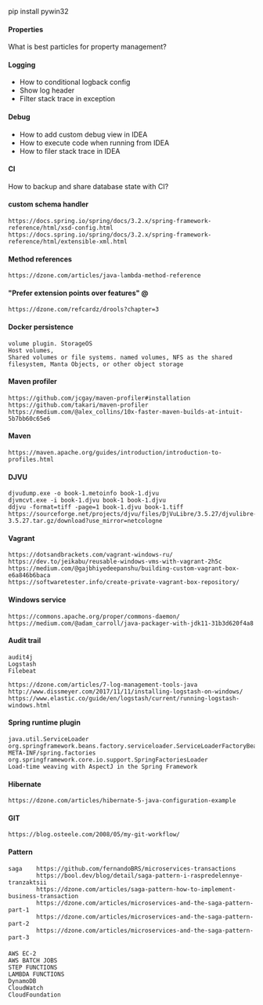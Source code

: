 pip install pywin32

#### Properties

What is best particles for property management?  

#### Logging
* How to conditional logback config
* Show log header
* Filter stack trace in exception

#### Debug
* How to add custom debug view in IDEA
* How to execute code when running from IDEA
* How to filer stack trace in IDEA

#### CI 

How to backup and share database state with CI?

#### custom schema handler

    https://docs.spring.io/spring/docs/3.2.x/spring-framework-reference/html/xsd-config.html
    https://docs.spring.io/spring/docs/3.2.x/spring-framework-reference/html/extensible-xml.html
    
#### Method references 

    https://dzone.com/articles/java-lambda-method-reference
    
#### "Prefer extension points over features" @ 

    https://dzone.com/refcardz/drools?chapter=3
    
#### Docker persistence

    volume plugin. StorageOS 
    Host volumes, 
    Shared volumes or file systems. named volumes, NFS as the shared filesystem, Manta Objects, or other object storage
    
#### Maven profiler

    https://github.com/jcgay/maven-profiler#installation
    https://github.com/takari/maven-profiler
    https://medium.com/@alex_collins/10x-faster-maven-builds-at-intuit-5b7bb60c65e6
    
#### Maven

    https://maven.apache.org/guides/introduction/introduction-to-profiles.html
    
#### DJVU
    
    djvudump.exe -o book-1.metoinfo book-1.djvu
    djvmcvt.exe -i book-1.djvu book-1 book-1.djvu
    ddjvu -format=tiff -page=1 book-1.djvu book-1.tiff
    https://sourceforge.net/projects/djvu/files/DjVuLibre/3.5.27/djvulibre-3.5.27.tar.gz/download?use_mirror=netcologne
    
#### Vagrant 

    https://dotsandbrackets.com/vagrant-windows-ru/
    https://dev.to/jeikabu/reusable-windows-vms-with-vagrant-2h5c
    https://medium.com/@gajbhiyedeepanshu/building-custom-vagrant-box-e6a846b6baca
    https://softwaretester.info/create-private-vagrant-box-repository/
    
#### Windows service 

    https://commons.apache.org/proper/commons-daemon/    
    https://medium.com/@adam_carroll/java-packager-with-jdk11-31b3d620f4a8
    
#### Audit trail 

    audit4j
    Logstash
    Filebeat
    
    https://dzone.com/articles/7-log-management-tools-java
    http://www.dissmeyer.com/2017/11/11/installing-logstash-on-windows/
    https://www.elastic.co/guide/en/logstash/current/running-logstash-windows.html
    
#### Spring runtime plugin

    java.util.ServiceLoader
    org.springframework.beans.factory.serviceloader.ServiceLoaderFactoryBean
    META-INF/spring.factories
    org.springframework.core.io.support.SpringFactoriesLoader
    Load-time weaving with AspectJ in the Spring Framework
    
#### Hibernate
    
    https://dzone.com/articles/hibernate-5-java-configuration-example    

#### GIT
    
    https://blog.osteele.com/2008/05/my-git-workflow/    
    
#### Pattern
    
    saga    https://github.com/fernandoBRS/microservices-transactions
            https://bool.dev/blog/detail/saga-pattern-i-raspredelennye-tranzaktsii
            https://dzone.com/articles/saga-pattern-how-to-implement-business-transaction
            https://dzone.com/articles/microservices-and-the-saga-pattern-part-1
            https://dzone.com/articles/microservices-and-the-saga-pattern-part-2
            https://dzone.com/articles/microservices-and-the-saga-pattern-part-3
            
####

    AWS EC-2
    AWS BATCH JOBS
    STEP FUNCTIONS
    LAMBDA FUNCTIONS
    DynamoDB
    CloudWatch
    CloudFoundation            
    
